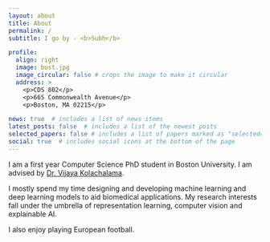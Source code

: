 ```yaml
---
layout: about
title: About
permalink: /
subtitle: I go by - <b>Subh</b>

profile:
  align: right
  image: bust.jpg
  image_circular: false # crops the image to make it circular
  address: >
    <p>CDS 802</p>
    <p>665 Commonwealth Avenue</p>
    <p>Boston, MA 02215</p>

news: true  # includes a list of news items
latest_posts: false  # includes a list of the newest posts
selected_papers: false # includes a list of papers marked as "selected={true}"
social: true  # includes social icons at the bottom of the page
---
```


I am a first year Computer Science PhD student in Boston University. I am advised by <a href="https://vkola-lab.github.io/team/"> Dr. Vijaya Kolachalama</a>.

I mostly spend my time designing and developing machine learning and deep learning models to aid biomedical applications. My research interests fall under the umbrella of representation learning, computer vision and explainable AI.

I also enjoy playing European football.

<!-- Write your biography here. Tell the world about yourself. Link to your favorite [subreddit](http://reddit.com). You can put a picture in, too. The code is already in, just name your picture `prof_pic.jpg` and put it in the `img/` folder.

Put your address / P.O. box / other info right below your picture. You can also disable any of these elements by editing `profile` property of the YAML header of your `_pages/about.md`. Edit `_bibliography/papers.bib` and Jekyll will render your [publications page](/al-folio/publications/) automatically.

Link to your social media connections, too. This theme is set up to use [Font Awesome icons](http://fortawesome.github.io/Font-Awesome/) and [Academicons](https://jpswalsh.github.io/academicons/), like the ones below. Add your Facebook, Twitter, LinkedIn, Google Scholar, or just disable all of them. 

chruby 3.2.2
-->
